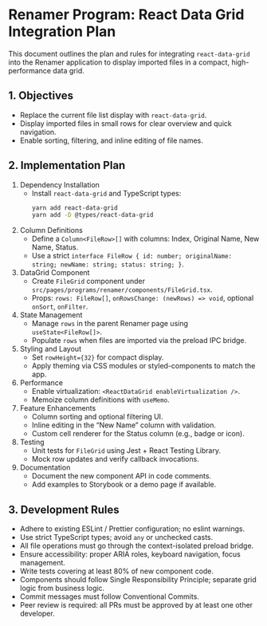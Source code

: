 # Renamer Program: React Data Grid Integration Plan

This document outlines the plan and rules for integrating `react-data-grid` into the Renamer application
to display imported files in a compact, high-performance data grid.

## 1. Objectives
- Replace the current file list display with `react-data-grid`.
- Display imported files in small rows for clear overview and quick navigation.
- Enable sorting, filtering, and inline editing of file names.

## 2. Implementation Plan
1. Dependency Installation
   - Install `react-data-grid` and TypeScript types:
     ```bash
     yarn add react-data-grid
     yarn add -D @types/react-data-grid
     ```
2. Column Definitions
   - Define a `Column<FileRow>[]` with columns: Index, Original Name, New Name, Status.
   - Use a strict `interface FileRow { id: number; originalName: string; newName: string; status: string; }`.
3. DataGrid Component
   - Create `FileGrid` component under `src/pages/programs/renamer/components/FileGrid.tsx`.
   - Props: `rows: FileRow[]`, `onRowsChange: (newRows) => void`, optional `onSort`, `onFilter`.
4. State Management
   - Manage `rows` in the parent Renamer page using `useState<FileRow[]>`.
   - Populate `rows` when files are imported via the preload IPC bridge.
5. Styling and Layout
   - Set `rowHeight={32}` for compact display.
   - Apply theming via CSS modules or styled-components to match the app.
6. Performance
   - Enable virtualization: `<ReactDataGrid enableVirtualization />`.
   - Memoize column definitions with `useMemo`.
7. Feature Enhancements
   - Column sorting and optional filtering UI.
   - Inline editing in the “New Name” column with validation.
   - Custom cell renderer for the Status column (e.g., badge or icon).
8. Testing
   - Unit tests for `FileGrid` using Jest + React Testing Library.
   - Mock row updates and verify callback invocations.
9. Documentation
   - Document the new component API in code comments.
   - Add examples to Storybook or a demo page if available.

## 3. Development Rules
- Adhere to existing ESLint / Prettier configuration; no eslint warnings.
- Use strict TypeScript types; avoid `any` or unchecked casts.
- All file operations must go through the context-isolated preload bridge.
- Ensure accessibility: proper ARIA roles, keyboard navigation, focus management.
- Write tests covering at least 80% of new component code.
- Components should follow Single Responsibility Principle; separate grid logic from business logic.
- Commit messages must follow Conventional Commits.
- Peer review is required: all PRs must be approved by at least one other developer.
